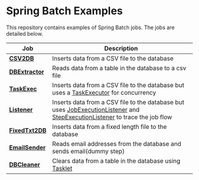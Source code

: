 # Spring Batch Examples 

This repository contains examples of Spring Batch jobs. The jobs are detailed below.

| Job | Description |
|-----|-------------|
| **[CSV2DB](./csv2db/)**           | Inserts data from a CSV file to the database |
| **[DBExtractor](./dbextractor/)** | Reads data from a table in the database to a csv file |
| **[TaskExec](./taskexec/)** | Inserts data from a CSV file to the database but uses a [TaskExecutor](https://docs.spring.io/spring-framework/docs/current/javadoc-api/org/springframework/core/task/TaskExecutor.html) for concurrency |
| **[Listener](./listeners/)** | Inserts data from a CSV file to the database but uses [JobExecutionListener](https://docs.spring.io/spring-batch/docs/current/api/org/springframework/batch/core/JobExecutionListener.html) and [StepExecutionListener](https://docs.spring.io/spring-batch/docs/current/api/org/springframework/batch/core/StepExecutionListener.html) to trace the job flow |
| **[FixedTxt2DB](./fixedtxt2db/)** | Inserts data from a fixed length file to the database |
| **[EmailSender](./emailsender/)** | Reads email addresses from the database and sends email(dummy step) |
| **[DBCleaner](./dbcleaner/)** | Clears data from a table in the database using [Tasklet](https://docs.spring.io/spring-batch/docs/current/api/org/springframework/batch/core/step/tasklet/Tasklet.html) |